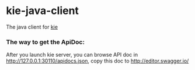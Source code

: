 # kie-java-client

The java client for [kie](https://github.com/apache/servicecomb-kie)

### The way to get the ApiDoc:
After you launch kie server, you can browse API doc in http://127.0.0.1:30110/apidocs.json, copy this doc to http://editor.swagger.io/